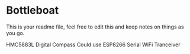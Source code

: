 Bottleboat
==========

This is your readme file, feel free to edit this and keep notes on things as
you go.

HMC5883L Digital Compass
Could use ESP8266 Serial WiFi Tranceiver